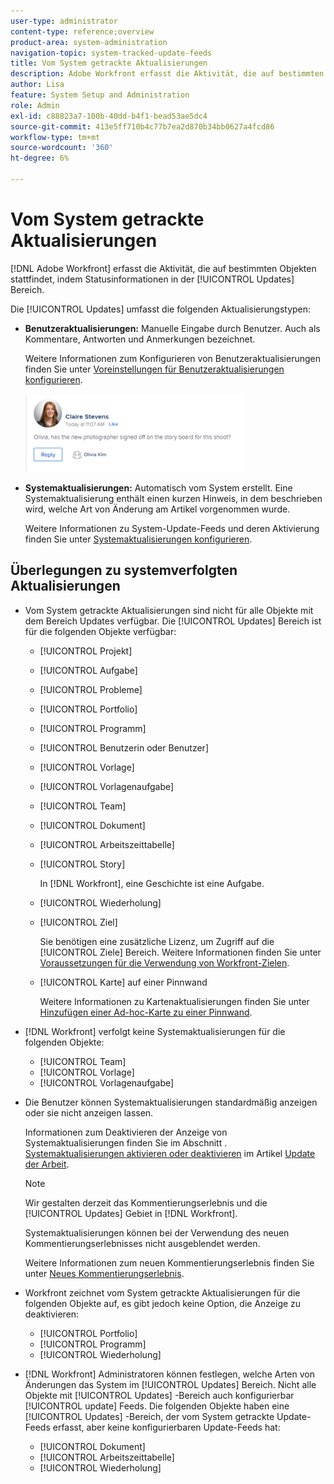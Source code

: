 ```yaml
---
user-type: administrator
content-type: reference;overview
product-area: system-administration
navigation-topic: system-tracked-update-feeds
title: Vom System getrackte Aktualisierungen
description: Adobe Workfront erfasst die Aktivität, die auf bestimmten Objekten stattfindet, indem Statusinformationen im Objekt protokolliert werden. [!UICONTROL Updates] Bereich.
author: Lisa
feature: System Setup and Administration
role: Admin
exl-id: c88823a7-100b-40dd-b4f1-bead53ae5dc4
source-git-commit: 413e5ff710b4c77b7ea2d870b34bb0627a4fcd86
workflow-type: tm+mt
source-wordcount: '360'
ht-degree: 6%

---
```


# Vom System getrackte Aktualisierungen

[!DNL Adobe Workfront] erfasst die Aktivität, die auf bestimmten Objekten stattfindet, indem Statusinformationen in der [!UICONTROL Updates] Bereich.

Die [!UICONTROL Updates] umfasst die folgenden Aktualisierungstypen:

* **Benutzeraktualisierungen:** Manuelle Eingabe durch Benutzer. Auch als Kommentare, Antworten und Anmerkungen bezeichnet.

  Weitere Informationen zum Konfigurieren von Benutzeraktualisierungen finden Sie unter [Voreinstellungen für Benutzeraktualisierungen konfigurieren](../../../administration-and-setup/set-up-workfront/system-tracked-update-feeds/configure-preferences-user-updates.md).

  ![](assets/updates-qs-350x125.png)

* **Systemaktualisierungen:** Automatisch vom System erstellt. Eine Systemaktualisierung enthält einen kurzen Hinweis, in dem beschrieben wird, welche Art von Änderung am Artikel vorgenommen wurde.

  Weitere Informationen zu System-Update-Feeds und deren Aktivierung finden Sie unter [Systemaktualisierungen konfigurieren](../../../administration-and-setup/set-up-workfront/system-tracked-update-feeds/configure-system-updates.md).

  <!--
  DRAFTED IN FLARE:
  Timestamps for system updates are based on your operating system's timezone.
  
  -->

## Überlegungen zu systemverfolgten Aktualisierungen

* Vom System getrackte Aktualisierungen sind nicht für alle Objekte mit dem Bereich Updates verfügbar. Die [!UICONTROL Updates] Bereich ist für die folgenden Objekte verfügbar:

   * [!UICONTROL Projekt]
   * [!UICONTROL Aufgabe]
   * [!UICONTROL Probleme]
   * [!UICONTROL Portfolio]
   * [!UICONTROL Programm]
   * [!UICONTROL Benutzerin oder Benutzer]
   * [!UICONTROL Vorlage]
   * [!UICONTROL Vorlagenaufgabe]
   * [!UICONTROL Team]
   * [!UICONTROL Dokument]
   * [!UICONTROL Arbeitszeittabelle]
   * [!UICONTROL Story]

     In [!DNL Workfront], eine Geschichte ist eine Aufgabe.
   * [!UICONTROL Wiederholung]
   * [!UICONTROL Ziel]

     Sie benötigen eine zusätzliche Lizenz, um Zugriff auf die [!UICONTROL Ziele] Bereich. Weitere Informationen finden Sie unter [Voraussetzungen für die Verwendung von Workfront-Zielen](../../../workfront-goals/goal-management/access-needed-for-wf-goals.md).
   * [!UICONTROL Karte] auf einer Pinnwand

     Weitere Informationen zu Kartenaktualisierungen finden Sie unter [Hinzufügen einer Ad-hoc-Karte zu einer Pinnwand](../../../agile/get-started-with-boards/add-card-to-board.md).


* [!DNL Workfront] verfolgt keine Systemaktualisierungen für die folgenden Objekte:

   * [!UICONTROL Team]
   * [!UICONTROL Vorlage]
   * [!UICONTROL Vorlagenaufgabe]

<!--hiding this bit because this is not true, at this time (August 2023). Users with a Work or Review license can see system updates by default as well.

Your [!DNL Workfront] license determines whether system updates display by default in the [!UICONTROL Updates] area of objects. [!DNL Workfront] users with a [!UICONTROL Plan] license have system updates displayed in the [!UICONTROL Updates] area by default. However, users can filter out system updates, as described in the [Enable or disable system updates](../../../workfront-basics/updating-work-items-and-viewing-updates/update-work.md#enable) section in [Update work](../../../workfront-basics/updating-work-items-and-viewing-updates/update-work.md). All other [!DNL Workfront] licenses filter system updates by default.
-->

* Die Benutzer können Systemaktualisierungen standardmäßig anzeigen oder sie nicht anzeigen lassen.

  Informationen zum Deaktivieren der Anzeige von Systemaktualisierungen finden Sie im Abschnitt . [Systemaktualisierungen aktivieren oder deaktivieren](../../../workfront-basics/updating-work-items-and-viewing-updates/update-work.md#enable) im Artikel [Update der Arbeit](../../../workfront-basics/updating-work-items-and-viewing-updates/update-work.md).

  >[!NOTE]
  >
  >Wir gestalten derzeit das Kommentierungserlebnis und die [!UICONTROL Updates] Gebiet in [!DNL Workfront].
  >
  > Systemaktualisierungen können bei der Verwendung des neuen Kommentierungserlebnisses nicht ausgeblendet werden.
  > 
  >Weitere Informationen zum neuen Kommentierungserlebnis finden Sie unter [Neues Kommentierungserlebnis](../../../product-announcements/betas/new-commenting-experience-beta/unified-commenting-experience.md).

* Workfront zeichnet vom System getrackte Aktualisierungen für die folgenden Objekte auf, es gibt jedoch keine Option, die Anzeige zu deaktivieren:

   * [!UICONTROL Portfolio]
   * [!UICONTROL Programm]
   * [!UICONTROL Wiederholung]

* [!DNL Workfront] Administratoren können festlegen, welche Arten von Änderungen das System im [!UICONTROL Updates] Bereich. Nicht alle Objekte mit [!UICONTROL Updates] -Bereich auch konfigurierbar [!UICONTROL update] Feeds. Die folgenden Objekte haben eine [!UICONTROL Updates] -Bereich, der vom System getrackte Update-Feeds erfasst, aber keine konfigurierbaren Update-Feeds hat:

   * [!UICONTROL Dokument]
   * [!UICONTROL Arbeitszeittabelle]
   * [!UICONTROL Wiederholung]

